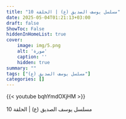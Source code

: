 ```yaml
---
title: "مسلسل يوسف الصديق (ع) | الحلقة 10"
date: 2025-05-04T01:21:13+03:00
draft: false
ShowToc: False
hiddenInHomeList: true
cover:
    image: img/5.png
    alt: 'صورة'
    caption: ''
    hidden: true
summary: ""
tags: ["مسلسل يوسف الصديق (ع)"]
categories: []
---
```


{{< youtube bqhYmdOXjHM >}}  
 <br>
مسلسل يوسف الصديق (ع) | الحلقة 10